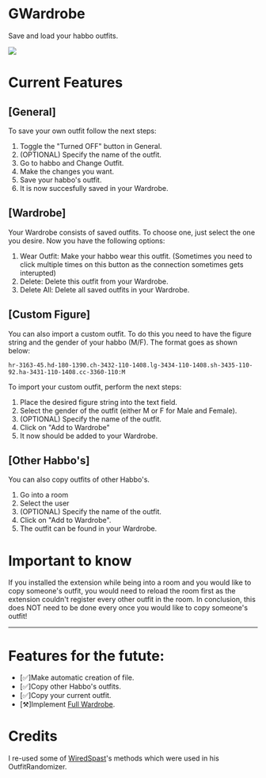 # GWardrobe
 Save and load your habbo outfits.
 
![](https://user-images.githubusercontent.com/88944709/135733430-a5817613-def2-4b8a-beaa-82c8faec30ed.png)


# Current Features
## [General]

To save your own outfit follow the next steps:
 1. Toggle the "Turned OFF" button in General.
 2. (OPTIONAL) Specify the name of the outfit.
 3. Go to habbo and Change Outfit.
 4. Make the changes you want.
 5. Save your habbo's outfit.
 6. It is now succesfully saved in your Wardrobe.


## [Wardrobe]

Your Wardrobe consists of saved outfits. To choose one, just select the one you desire. Now you have the following options:
 1. Wear Outfit: Make your habbo wear this outfit. (Sometimes you need to click multiple times on this button as the connection sometimes gets interupted)
 2. Delete: Delete this outfit from your Wardrobe.
 3. Delete All: Delete all saved outfits in your Wardrobe.

## [Custom Figure]

You can also import a custom outfit. To do this you need to have the figure string and the gender of your habbo (M/F). The format goes as shown below:
```
hr-3163-45.hd-180-1390.ch-3432-110-1408.lg-3434-110-1408.sh-3435-110-92.ha-3431-110-1408.cc-3360-110:M
```
To import your custom outfit, perform the next steps:
 1. Place the desired figure string into the text field.
 2. Select the gender of the outfit (either M or F for Male and Female).
 3. (OPTIONAL) Specify the name of the outfit.
 4. Click on "Add to Wardrobe"
 5. It now should be added to your Wardrobe.

## [Other Habbo's]

 You can also copy outfits of other Habbo's.
 1. Go into a room 
 2. Select the user
 3.  (OPTIONAL) Specify the name of the outfit.
 4. Click on "Add to Wardrobe".
 5. The outfit can be found in your Wardrobe.

# Important to know
If you installed the extension while being into a room and you would like to copy someone's outfit, you would need to reload the room first as the extension couldn't register every other outfit in the room. In conclusion, this does NOT need to be done every once you would like to copy someone's outfit!

-------------------------------------------------------------------------------------
# Features for the futute:
 - [✅]Make automatic creation of file. 
 - [✅]Copy other Habbo's outfits.
 - [✅]Copy your current outfit.
 - [⚒]Implement [Full Wardrobe](https://github.com/WiredSpast/FullWardrobe).

# Credits

I re-used some of [WiredSpast](https://github.com/WiredSpast)'s methods which were used in his OutfitRandomizer. 
